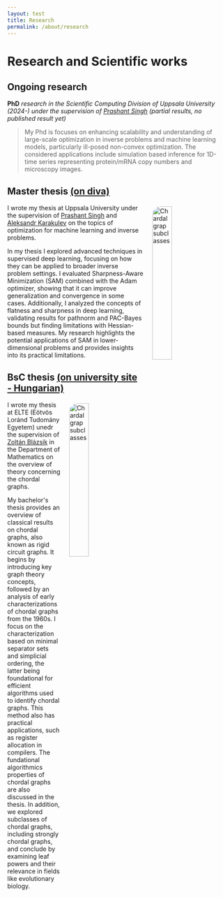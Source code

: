 ```yaml
---
layout: test
title: Research
permalink: /about/research
---
```


# Research and Scientific works

## Ongoing research

**PhD** *research in the Scientific Computing Division of Uppsala University (2024-) under the supervision of [Prashant Singh](https://www.prashantsingh.se/) (partial results, no published result yet)*
> My Phd is focuses on enhancing scalability and understanding of large-scale optimization in inverse problems and machine learning models, particularly ill-posed non-convex optimization. 
> The considered applications include simulation based inference for 1D-time series representing protein/mRNA copy numbers and microscopy images.

<!--*Theoretical mathematical research on graph reconstruction, collaboration with [Zoltán Blázsik](https://blazsik.web.elte.hu/) (partial results, no published result yet)* TBD-->    

## Master thesis [(on diva)](https://uu.diva-portal.org/smash/record.jsf?aq2=%5B%5B%5D%5D&c=1&af=%5B%5D&searchType=SIMPLE&sortOrder2=title_sort_asc&query=csongor+horvath&language=en&pid=diva2%3A1878299&aq=%5B%5B%5D%5D&sf=all&aqe=%5B%5D&sortOrder=author_sort_asc&onlyFullText=false&noOfRows=50&dswid=-4614)

<img style="float: right; margin: 5px 20px; border-radius:20px; " src="https://lh3.googleusercontent.com/pw/AP1GczMtd0swXgowDzxvqBp3DmQNQRmOmYH-nzCaI9z0ez_exWqP1nLDhjgJFws2XY4uR8cWq50imOpYGtziPo9jg1TxPjZc6LzsKJdOPExTBpQrGxl3LCLD=w2400" alt="Chardal grap subclasses" width="30%" height="30%">

I wrote my thesis at Uppsala University under the supervision of [Prashant Singh](https://www.prashantsingh.se/) and [Aleksandr Karakulev](https://www.uu.se/en/contact-and-organisation/staff?query=N22-1436) on the topics of optimization for machine learning and inverse problems.

In my thesis I explored advanced techniques in supervised deep learning, focusing on how they can be applied to broader inverse problem settings. I evaluated Sharpness-Aware Minimization (SAM) combined with the Adam optimizer, showing that it can improve generalization and convergence in some cases. Additionally, I analyzed the concepts of flatness and sharpness in deep learning, validating results for pathnorm and PAC-Bayes bounds but finding limitations with Hessian-based measures. My research highlights the potential applications of SAM in lower-dimensional problems and provides insights into its practical limitations.

## BsC thesis [(on university site - Hungarian)](https://www.math.elte.hu/thesisupload/thesisfiles/2022bsc_mat3y-xfhq76.pdf)

<img style="float: right; margin: 5px 20px; border-radius:20px; " src="https://lh3.googleusercontent.com/pw/AP1GczOFKMBnygrOMbAdOb-5yna_ucRdKrxQcltKDWMjr_jeNAygEliDNMJzK1VchNMvK6bpgfGfiqOOiCR6OfR-1EdzoBOd3VtrQzGD3Ov_8VtWSKBYlcH5=w2400" alt="Chardal grap subclasses" width="30%" height="30%">

I wrote my thesis at ELTE (Eötvös Loránd Tudomány Egyetem) unedr the supervision of [Zoltán Blázsik](https://blazsik.web.elte.hu/) in the Department of Mathematics on the overview of theory concerning the chordal graphs.

My bachelor's thesis provides an overview of classical results on chordal graphs, also known as rigid circuit graphs. It begins by introducing key graph theory concepts, followed by an analysis of early characterizations of chordal graphs from the 1960s. I focus on the characterization based on minimal separator sets and simplicial ordering, the latter being foundational for efficient algorithms used to identify chordal graphs. This method also has practical applications, such as register allocation in compilers. The fundational algorithmics properties of chordal graphs are also discussed in the thesis.
In addition, we explored subclasses of chordal graphs, including strongly chordal graphs, and conclude by examining leaf powers and their relevance in fields like evolutionary biology.

<!-- ## Topics

## Open questions-->